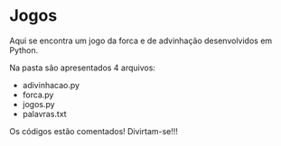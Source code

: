 # Jogos
Aqui se encontra um jogo da forca e de advinhação desenvolvidos em Python.

Na pasta são apresentados 4 arquivos:

- adivinhacao.py
- forca.py
- jogos.py
- palavras.txt

Os códigos estão comentados! Divirtam-se!!!
